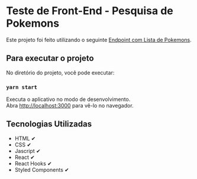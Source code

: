 # Teste de Front-End - Pesquisa de Pokemons

Este projeto foi feito utilizando o seguinte [Endpoint com Lista de Pokemons](https://raw.githubusercontent.com/Biuni/PokemonGO-Pokedex/master/pokedex.json).

## Para executar o projeto

No diretório do projeto, você pode executar:

### `yarn start`

Executa o aplicativo no modo de desenvolvimento.\
Abra [http://localhost:3000](http://localhost:3000) para vê-lo no navegador.

## Tecnologias Utilizadas

- HTML ✔
- CSS ✔
- Jascript ✔
- React ✔
- React Hooks ✔
- Styled Components ✔
